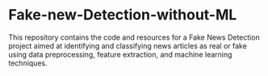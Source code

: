 # Fake-new-Detection-without-ML
This repository contains the code and resources for a Fake News Detection project aimed at identifying and classifying news articles as real or fake using data preprocessing, feature extraction, and machine learning techniques.
